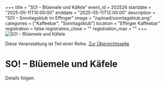 +++
title = "SO! – Blüemele und Käfele"
event_id = 202526
startdate = "2025-05-11T10:00:00"
enddate = "2025-05-11T12:00:00"
description = "SO! – Sonntagsklub im Effinger"
image = "/upload/sonntagsklub.png"
categories = ["Kaffeebar", "Sonntagsklub"]
location = "Effinger Kaffeebar"
registration = false
registration_close = ""
registration_max = ""
+++
![SO! – Blüemele und Käfele](/upload/sonntagsklub.png)
       
Diese Veranstaltung ist Teil einer Reihe. [Zur Übersichtsseite](/sonntagsklub/#t)

# SO! – Blüemele und Käfele

Details folgen.
